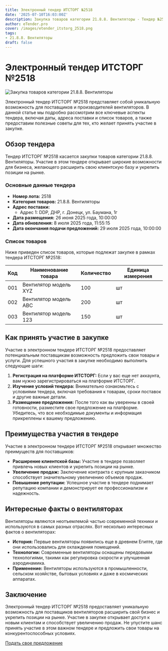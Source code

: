 ```yaml
---
title: Электронный тендер ИТСТОРГ №2518
date: '2025-07-10T16:03:00Z'
description: Закупка товаров категории 21.8.8. Вентиляторы - Тендер №2518
author: eTender.pro
cover: /images/etender_itstorg_2518.png
tags:
- 21.8.8. Вентиляторы
draft: false
---
```

# Электронный тендер ИТСТОРГ №2518

![Закупка товаров категории 21.8.8. Вентиляторы](/images/etender_itstorg_2518.png)

Электронный тендер ИТСТОРГ №2518 представляет собой уникальную возможность для поставщиков и производителей вентиляторов. В данной статье мы подробно рассмотрим все ключевые аспекты тендера, включая даты, адреса поставки и список товаров, а также предоставим полезные советы для тех, кто желает принять участие в закупке.

## Обзор тендера

Тендер ИТСТОРГ №2518 касается закупки товаров категории 21.8.8. Вентиляторы. Участие в этом тендере открывает широкие возможности для бизнеса, желающего расширить свою клиентскую базу и укрепить позиции на рынке.

### Основные данные тендера

- **Номер лота:** 2518
- **Категория товаров:** 21.8.8. Вентиляторы
- **Адрес поставки:**
  - Адрес 1: DDP, ДНР, г. Донецк, ул. Баумана, 1г
- **Дата размещения:** 26 июня 2025 года, 10:00:00
- **Дата обновления:** 8 июля 2025 года, 11:55:15
- **Дата окончания подачи предложений:** 29 июля 2025 года, 10:00:00

### Список товаров

Ниже приведен список товаров, которые подлежат закупке в рамках тендера ИТСТОРГ №2518:

| Код | Наименование товара | Количество | Единица измерения |
| --- | --- | --- | --- |
| 001 | Вентилятор модель XYZ | 100 | шт |
| 002 | Вентилятор модель ABC | 200 | шт |
| 003 | Вентилятор модель 123 | 150 | шт |

## Как принять участие в закупке

Участие в электронном тендере ИТСТОРГ №2518 предоставляет потенциальным поставщикам возможность предложить свои товары и услуги. Для успешного участия в закупке необходимо выполнить следующие шаги:

1. **Регистрация на платформе ИТСТОРГ:** Если у вас еще нет аккаунта, вам нужно зарегистрироваться на платформе ИТСТОРГ.
2. **Изучение условий тендера:** Внимательно ознакомьтесь с условиями тендера, включая требования к товарам, сроки поставок и другие важные детали.
3. **Размещение предложения:** После того как вы уверенны в своей готовности, разместите свое предложение на платформе. Убедитесь, что все необходимые документы и информация прикреплены к вашему предложению.

## Преимущества участия в тендере

Участие в электронном тендере ИТСТОРГ №2518 открывает множество преимуществ для поставщиков:

- **Расширение клиентской базы:** Участие в тендере позволяет привлечь новых клиентов и укрепить позиции на рынке.
- **Увеличение продаж:** Заключение контракта с крупным заказчиком способствует значительному увеличению объемов продаж.
- **Повышение репутации:** Успешное участие в тендере поднимает репутацию компании и демонстрирует ее профессионализм и надежность.

## Интересные факты о вентиляторах

Вентиляторы являются неотъемлемой частью современной техники и используются в самых разных отраслях. Вот несколько интересных фактов о вентиляторах:

- **История:** Первые вентиляторы появились еще в древнем Египте, где они использовались для охлаждения помещений.
- **Технологии:** Современные вентиляторы оснащены передовыми технологиями, такими как регулировка скорости и улучшенная аэродинамика.
- **Применение:** Вентиляторы используются в промышленности, сельском хозяйстве, бытовых условиях и даже в космических аппаратах.

## Заключение

Электронный тендер ИТСТОРГ №2518 предоставляет уникальную возможность для поставщиков вентиляторов расширить свой бизнес и укрепить позиции на рынке. Участие в закупке открывает доступ к новым клиентам и способствует увеличению продаж. Не упустите шанс принять участие в этом важном тендере и предложить свои товары на конкурентоспособных условиях.

[Подать свое предложение](https://itstorg.ru/tender-2518?utm_source=etender)